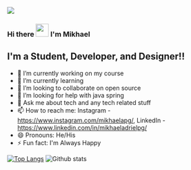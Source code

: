 ![](https://img.shields.io/badge/<WORD_ON_LEFT>-<WORD_ON_RIGHT>-informational?style=flat&logo=<LOGO_NAME>&logoColor=white&color=2bbc8a)

### Hi there <img src="https://raw.githubusercontent.com/MartinHeinz/MartinHeinz/master/wave.gif" width="30px"> I'm Mikhael

## I'm a Student, Developer, and Designer!!
- 🔭 I’m currently working on my course
- 🌱 I’m currently learning 
- 👯 I’m looking to collaborate on open source
- 🤔 I’m looking for help with java spring
- 💬 Ask me about tech and any tech related stuff
- 📫 How to reach me: Instagram - https://www.instagram.com/mikhaelapg/, LinkedIn - https://www.linkedin.com/in/mikhaeladrielpg/
- 😄 Pronouns: He/His
- ⚡ Fun fact: I'm Always Happy

[![Top Langs](https://github-readme-stats.vercel.app/api/top-langs/?username=mikhaelAPG&layout=compact)](https://github.com/mikhaelAPG/github-readme-stats) 
![Github stats](https://github-readme-stats.vercel.app/api?username=mikhaelAPG&theme=radical&show_icons=true&count_private=true)

